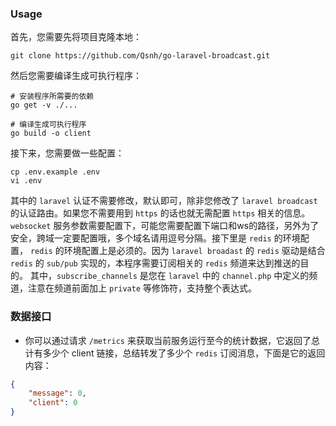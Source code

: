 
### Usage

首先，您需要先将项目克隆本地：

```
git clone https://github.com/Qsnh/go-laravel-broadcast.git
```

然后您需要编译生成可执行程序：

```
# 安装程序所需要的依赖
go get -v ./...

# 编译生成可执行程序
go build -o client
```

接下来，您需要做一些配置：

```
cp .env.example .env
vi .env
```

其中的 `laravel` 认证不需要修改，默认即可，除非您修改了 `laravel broadcast` 的认证路由。如果您不需要用到 `https` 的话也就无需配置 `https` 相关的信息。
`websocket` 服务参数需要配置下，可能您需要配置下端口和ws的路径，另外为了安全，跨域一定要配置哦，多个域名请用逗号分隔。接下里是 `redis` 的环境配置，
`redis` 的环境配置上是必须的。因为 `laravel broadast` 的 `redis` 驱动是结合 `redis` 的 `sub/pub` 实现的，本程序需要订阅相关的 `redis` 频道来达到推送的目的。
其中，`subscribe_channels` 是您在 `laravel` 中的 `channel.php` 中定义的频道，注意在频道前面加上 `private` 等修饰符，支持整个表达式。

### 数据接口

+ 你可以通过请求 `/metrics` 来获取当前服务运行至今的统计数据，它返回了总计有多少个 client 链接，总结转发了多少个 `redis` 订阅消息，下面是它的返回内容：

```json
{
    "message": 0,
    "client": 0
}
```